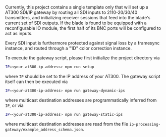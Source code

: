 Currently, this project contains a single template only that will set up a AT300 SDI/IP gateway by routing all SDI inputs to 2110-20/30/40 transmitters, and initializing receiver sessions that feed into the blade's current set of SDI outputs. If the blade is found to be equipped with a reconfigurable IO module, the first half of its BNC ports will be configured to act as inputs.

Every SDI input is furthermore protected against signal loss by a framesync instance, and routed through a "1D" color correction instance.

To execute the gateway script, please first initialize the project directory via

``` sh
IP=<your-at300-ip-address> npm run setup
```

where `IP` should be set to the IP address of your AT300. The gateway script itself can then be executed via

``` sh
IP=<your-at300-ip-address> npm run gateway-dynamic-ips
```

where multicast destination addresses are programmatically inferred from `IP`, or via

``` sh
IP=<your-at300-ip-address> npm run gateway-static-ips
```

where multicast destination addresses are read from the file `ip-processing-gateway/example_address_schema.json`.

